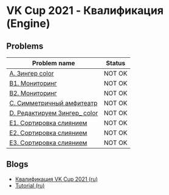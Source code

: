 # VK Cup 2021 - Квалификация (Engine)

## Problems

| Problem name                                                               | Status |
| -------------------------------------------------------------------------- | ------ |
| [A. Зингер color](problems/A._Зингер_color.md)                             | NOT OK |
| [B1. Мониторинг](problems/B1._Мониторинг.md)                               | NOT OK |
| [B2. Мониторинг](problems/B2._Мониторинг.md)                               | NOT OK |
| [C. Симметричный амфитеатр](problems/C._Симметричный_амфитеатр.md)         | NOT OK |
| [D. Редактируем Зингер\_ color](problems/D._Редактируем_Зингер_/_color.md) | NOT OK |
| [E1. Сортировка слиянием](problems/E1._Сортировка_слиянием.md)             | NOT OK |
| [E2. Сортировка слиянием](problems/E2._Сортировка_слиянием.md)             | NOT OK |
| [E3. Сортировка слиянием](problems/E3._Сортировка_слиянием.md)             | NOT OK |

## Blogs

- [Квалификация VK Cup 2021 (ru)](<blogs/Квалификация_VK_Cup_2021_(ru).md>)
- [Tutorial (ru)](<blogs/Tutorial_(ru).md>)
